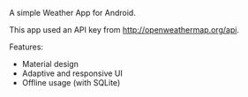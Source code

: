 A simple Weather App for Android.

This app used an API key from http://openweathermap.org/api.

Features:
- Material design
- Adaptive and responsive UI
- Offline usage (with SQLite)
